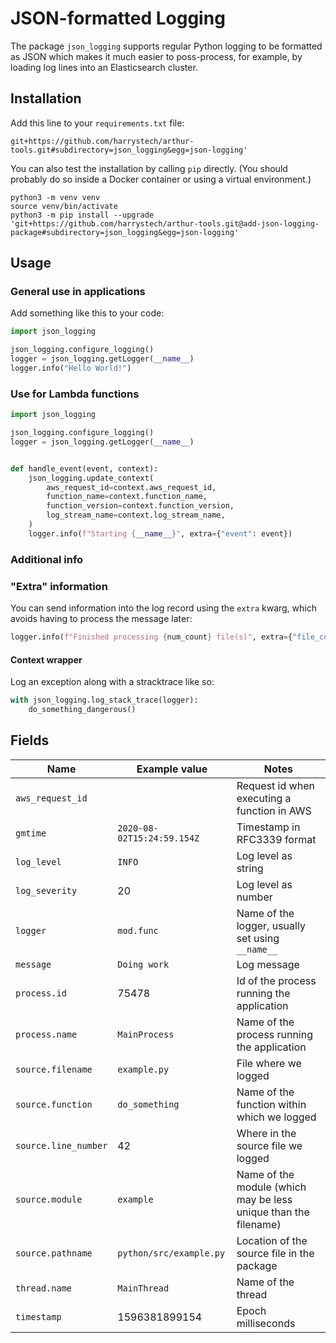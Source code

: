 # JSON-formatted Logging

The package `json_logging` supports regular Python logging to be formatted as
JSON which makes it much easier to poss-process, for example, by loading log
lines into an Elasticsearch cluster.

## Installation

Add this line to your `requirements.txt` file:
```text
git+https://github.com/harrystech/arthur-tools.git#subdirectory=json_logging&egg=json-logging'
```

You can also test the installation by calling `pip` directly. (You should
probably do so inside a Docker container or using a virtual environment.)
```shell
python3 -m venv venv
source venv/bin/activate
python3 -m pip install --upgrade 'git+https://github.com/harrystech/arthur-tools.git@add-json-logging-package#subdirectory=json_logging&egg=json-logging'
```

## Usage

### General use in applications

Add something like this to your code:
```python
import json_logging

json_logging.configure_logging()
logger = json_logging.getLogger(__name__)
logger.info("Hello World!")
```

### Use for Lambda functions

```python
import json_logging

json_logging.configure_logging()
logger = json_logging.getLogger(__name__)


def handle_event(event, context):
    json_logging.update_context(
        aws_request_id=context.aws_request_id,
        function_name=context.function_name,
        function_version=context.function_version,
        log_stream_name=context.log_stream_name,
    )
    logger.info(f"Starting {__name__}", extra={"event": event})
```

### Additional info

### "Extra" information

You can send information into the log record using the `extra` kwarg, which
avoids having to process the message later:
```python
logger.info(f"Finished processing {num_count} file(s)", extra={"file_count": num_count})
```

#### Context wrapper

Log an exception along with a stracktrace like so:
```python
with json_logging.log_stack_trace(logger):
    do_something_dangerous()
```

## Fields

Name | Example value | Notes
----|----|----
`aws_request_id` | | Request id when executing a function in AWS
`gmtime` | `2020-08-02T15:24:59.154Z` | Timestamp in RFC3339 format
`log_level` | `INFO` | Log level as string
`log_severity` | 20 | Log level as number
`logger` | `mod.func` | Name of the logger, usually set using `__name__`
`message` | `Doing work` | Log message
`process.id` | 75478 | Id of the process running the application
`process.name` | `MainProcess` | Name of the process running the application
`source.filename` | `example.py` | File where we logged
`source.function` | `do_something` | Name of the function within which we logged
`source.line_number` | 42 | Where in the source file we logged
`source.module` | `example` | Name of the module (which may be less unique than the filename)
`source.pathname` | `python/src/example.py` | Location of the source file in the package
`thread.name` | `MainThread` | Name of the thread
`timestamp` | 1596381899154 | Epoch milliseconds
